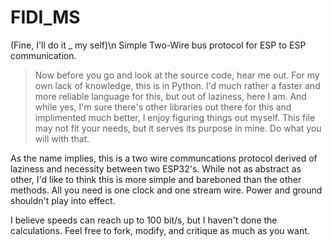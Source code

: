 # FIDI_MS
(Fine, I'll do it _ my self)\n
Simple Two-Wire bus protocol for ESP to ESP communication. 

> Now before you go and look at the source code, hear me out. For my own lack of knowledge, this is in Python. I'd much rather a faster and more reliable language for this, but out of laziness, here I am. And while yes, I'm sure there's other libraries out there for this and implimented much better, I enjoy figuring things out myself. This file may not fit your needs, but it serves its purpose in mine. Do what you will with that.

As the name implies, this is a two wire communcations protocol derived of laziness and necessity between two ESP32's. While not as abstract as other, I'd like to think this is more simple and bareboned than the other methods. All you need is one clock and one stream wire. Power and ground shouldn't play into effect.

I believe speeds can reach up to 100 bit/s, but I haven't done the calculations. Feel free to fork, modify, and critique as much as you want.